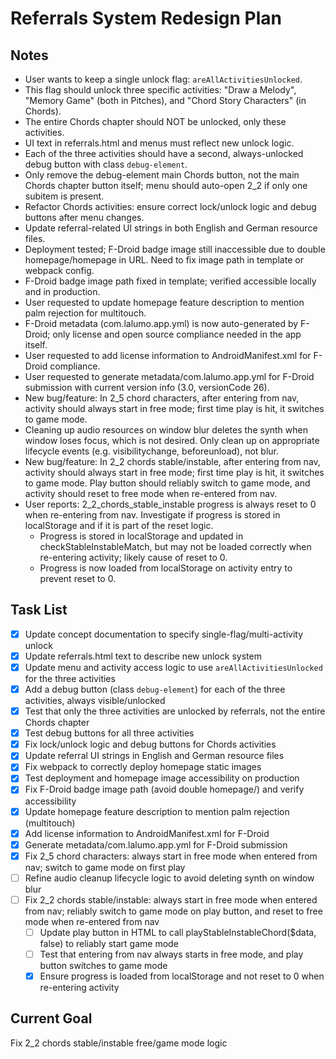 # Referrals System Redesign Plan

## Notes
- User wants to keep a single unlock flag: `areAllActivitiesUnlocked`.
- This flag should unlock three specific activities: "Draw a Melody", "Memory Game" (both in Pitches), and "Chord Story Characters" (in Chords).
- The entire Chords chapter should NOT be unlocked, only these activities.
- UI text in referrals.html and menus must reflect new unlock logic.
- Each of the three activities should have a second, always-unlocked debug button with class `debug-element`.
- Only remove the debug-element main Chords button, not the main Chords chapter button itself; menu should auto-open 2_2 if only one subitem is present.
- Refactor Chords activities: ensure correct lock/unlock logic and debug buttons after menu changes.
- Update referral-related UI strings in both English and German resource files.
- Deployment tested; F-Droid badge image still inaccessible due to double homepage/homepage in URL. Need to fix image path in template or webpack config.
- F-Droid badge image path fixed in template; verified accessible locally and in production.
- User requested to update homepage feature description to mention palm rejection for multitouch.
- F-Droid metadata (com.lalumo.app.yml) is now auto-generated by F-Droid; only license and open source compliance needed in the app itself.
- User requested to add license information to AndroidManifest.xml for F-Droid compliance.
- User requested to generate metadata/com.lalumo.app.yml for F-Droid submission with current version info (3.0, versionCode 26).
- New bug/feature: In 2_5 chord characters, after entering from nav, activity should always start in free mode; first time play is hit, it switches to game mode.
- Cleaning up audio resources on window blur deletes the synth when window loses focus, which is not desired. Only clean up on appropriate lifecycle events (e.g. visibilitychange, beforeunload), not blur.
- New bug/feature: In 2_2 chords stable/instable, after entering from nav, activity should always start in free mode; first time play is hit, it switches to game mode. Play button should reliably switch to game mode, and activity should reset to free mode when re-entered from nav.
- User reports: 2_2_chords_stable_instable progress is always reset to 0 when re-entering from nav. Investigate if progress is stored in localStorage and if it is part of the reset logic.
  - Progress is stored in localStorage and updated in checkStableInstableMatch, but may not be loaded correctly when re-entering activity; likely cause of reset to 0.
  - Progress is now loaded from localStorage on activity entry to prevent reset to 0.

## Task List
- [x] Update concept documentation to specify single-flag/multi-activity unlock
- [x] Update referrals.html text to describe new unlock system
- [x] Update menu and activity access logic to use `areAllActivitiesUnlocked` for the three activities
- [x] Add a debug button (class `debug-element`) for each of the three activities, always visible/unlocked
- [x] Test that only the three activities are unlocked by referrals, not the entire Chords chapter
- [x] Test debug buttons for all three activities
- [x] Fix lock/unlock logic and debug buttons for Chords activities
- [x] Update referral UI strings in English and German resource files
- [x] Fix webpack to correctly deploy homepage static images
- [x] Test deployment and homepage image accessibility on production
- [x] Fix F-Droid badge image path (avoid double homepage/) and verify accessibility
- [x] Update homepage feature description to mention palm rejection (multitouch)
- [x] Add license information to AndroidManifest.xml for F-Droid
- [x] Generate metadata/com.lalumo.app.yml for F-Droid submission
- [x] Fix 2_5 chord characters: always start in free mode when entered from nav; switch to game mode on first play
- [ ] Refine audio cleanup lifecycle logic to avoid deleting synth on window blur
- [ ] Fix 2_2 chords stable/instable: always start in free mode when entered from nav; reliably switch to game mode on play button, and reset to free mode when re-entered from nav
  - [ ] Update play button in HTML to call playStableInstableChord($data, false) to reliably start game mode
  - [ ] Test that entering from nav always starts in free mode, and play button switches to game mode
  - [x] Ensure progress is loaded from localStorage and not reset to 0 when re-entering activity

## Current Goal
Fix 2_2 chords stable/instable free/game mode logic